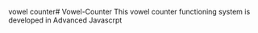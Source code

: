 vowel counter# Vowel-Counter
This vowel counter functioning system is developed in Advanced Javascrpt
